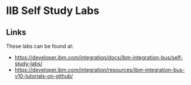# IIB Self Study Labs

## Links

These labs can be found at:

- <https://developer.ibm.com/integration/docs/ibm-integration-bus/self-study-labs/>
- <https://developer.ibm.com/integration/resources/ibm-integration-bus-v10-tutorials-on-github/>
